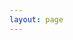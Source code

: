 ```yaml
---
layout: page
---
```


<script setup>
import {
  VPTeamPage,
  VPTeamPageTitle,
  VPTeamMembers,
   VPTeamPageSection
} from 'vitepress/theme'




const coreMembers = [
  {
    // avatar: 'https://www.github.com/yyx990803.png',
    avatar: '/assets/team/cheny.png',
    name: '李斌',
    title: 'QC Lead',
    // links: [
    //   { icon: 'github', link: 'https://github.com/yyx990803' },
    //   { icon: 'yotube', link: 'https://gitee.com/ycyplus163' },
    // ],
     desc: '不忘初心，方得始终'
  },
  {
    avatar: '/assets/team/张东.png',
    name: '千静妮',
    title: 'QC',
    desc: '只要拼不死，就往死里拼',
    links: [
    //   { icon: 'github', link: 'https://github.com/yyx990803' },
    ]
  },
  {
    avatar: '/assets/team/赵成刚.png',
    name: '孙飞燕',
    title: 'Tech Lead',
    desc: '快乐编码，快乐捞钱'
  },
  {
    avatar: '/assets/team/曹翔.png',
    name: '马艳平',
    title: 'Architect',
    desc: '人若有志，万事可为',
    links: [
    //   { icon: 'github', link: 'https://github.com/yyx990803' },
    ]
  },
  {
    avatar: '/assets/team/王凯文.png',
    name: '王超',
    title: 'Developers',
    desc: '人生如逆旅，我亦是行人',
    links: [
    //   { icon: 'github', link: 'https://github.com/yyx990803' },
    ]
  },
  {
    avatar: '/assets/team/马佳瑞.png',
    name: '廖磊',
    title: 'Developers',
    desc: ' 挣钱脱发，花钱植发',
    links: [
    //   { icon: 'github', link: 'https://github.com/yyx990803' },
    ]
  },
]




</script>

<VPTeamPage>
  <VPTeamPageTitle>
    <template #title>我们的测试</template>
    <template #lead>核心成员</template>
  </VPTeamPageTitle>
  <VPTeamMembers size="medium" :members="coreMembers" />
  <!-- <VPTeamPageSection>
    <template #title>特别感谢</template>
    <template #lead>社区伙伴</template>
    <template #members>
      <VPTeamMembers size="small" :members="partners" />
    </template>
  </VPTeamPageSection> -->
</VPTeamPage>
